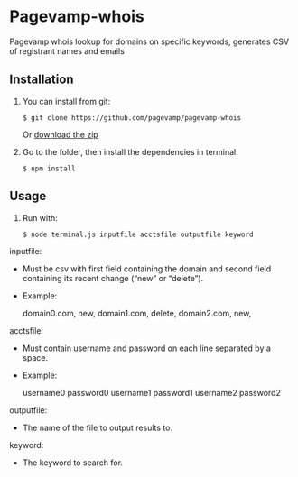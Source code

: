 # Pagevamp-whois
Pagevamp whois lookup for domains on specific keywords, generates CSV of registrant names and emails

## Installation 
	
1. You can install from git:

	```$ git clone https://github.com/pagevamp/pagevamp-whois```
	
	Or [download the zip](http://github.com/pagevamp/pagevamp-whois/zipball/master/)

2. Go to the folder, then install the dependencies in  terminal:
	
	```$ npm install```



## Usage

1. Run with:

	```$ node terminal.js inputfile acctsfile outputfile keyword```

inputfile:

- Must be csv with first field containing the domain and second field containing its recent change (“new” or “delete”).

- Example:

	domain0.com, new, 
	domain1.com, delete,
	domain2.com, new,

acctsfile:

- Must contain username and password on each line separated by a space. 

- Example:

	username0 password0
	username1 password1
	username2 password2

outputfile:

- The name of the file to output results to. 

keyword:

- The keyword to search for. 